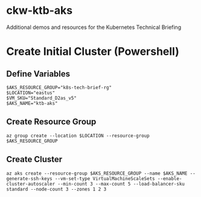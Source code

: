 # ckw-ktb-aks
Additional demos and resources for the Kubernetes Technical Briefing

# Create Initial Cluster (Powershell)
## Define Variables
`$AKS_RESOURCE_GROUP="k8s-tech-brief-rg"`</br>
`$LOCATION="eastus"`</br>
`$VM_SKU="Standard_D2as_v5"`</br>
`$AKS_NAME="ktb-aks"`

## Create Resource Group
`az group create --location $LOCATION --resource-group $AKS_RESOURCE_GROUP`

## Create Cluster
`az aks create --resource-group $AKS_RESOURCE_GROUP --name $AKS_NAME --generate-ssh-keys --vm-set-type VirtualMachineScaleSets --enable-cluster-autoscaler --min-count 3 --max-count 5 --load-balancer-sku standard --node-count 3 --zones 1 2 3`